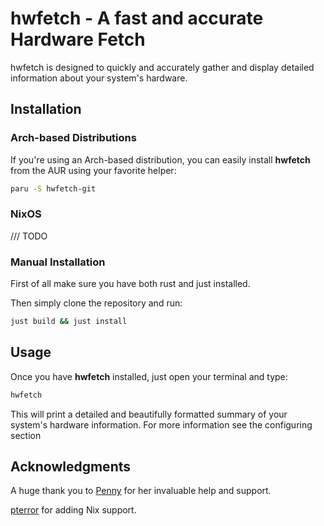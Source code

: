 # hwfetch - A fast and accurate Hardware Fetch

hwfetch is designed to quickly and accurately gather and display detailed
information about your system's hardware.

## Installation

### Arch-based Distributions

If you're using an Arch-based distribution, you can easily install **hwfetch**
from the AUR using your favorite helper:

```bash
paru -S hwfetch-git
```

### NixOS

/// TODO

### Manual Installation

First of all make sure you have both rust and just installed.

Then simply clone the repository and run:

```bash
just build && just install
```

## Usage

Once you have **hwfetch** installed, just open your terminal and type:

```bash
hwfetch
```

This will print a detailed and beautifully formatted summary of your system's
hardware information. For more information see the configuring section

## Acknowledgments

A huge thank you to [Penny](https://github.com/pennybelle/) for her invaluable
help and support.

[pterror](https://github.com/pterror) for adding Nix support.
